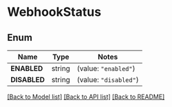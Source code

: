 # WebhookStatus

## Enum
Name | Type | Notes
------------ | ------------- | -------------
**ENABLED** | string | (value: `"enabled"`)
**DISABLED** | string | (value: `"disabled"`)


[[Back to Model list]](../README.md#documentation-for-models) [[Back to API list]](../README.md#documentation-for-api-endpoints) [[Back to README]](../README.md)


